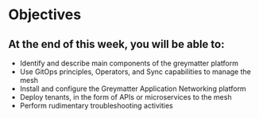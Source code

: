 # Objectives

## At the end of this week, you will be able to:

* Identify and describe main components of the greymatter platform
* Use GitOps principles, Operators, and Sync capabilities to manage the mesh
* Install and configure the Greymatter Application Networking platform
* Deploy tenants, in the form of APIs or microservices to the mesh
* Perform rudimentary troubleshooting activities
